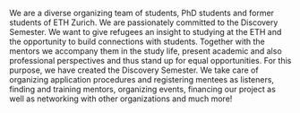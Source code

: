 We are a diverse organizing team of students, PhD students and former students of ETH Zurich. We are passionately committed to the Discovery Semester. We want to give refugees an insight to studying at the ETH and the opportunity to build connections with students. Together with the mentors we accompany them in the study life, present academic and also professional perspectives and thus stand up for equal opportunities. For this purpose, we have created the Discovery Semester. We take care of organizing application procedures and registering mentees as listeners, finding and training mentors, organizing events, financing our project as well as networking with other organizations and much more!
